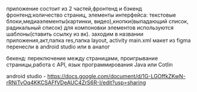 приложение состоит из 2 частей,фронтенд и бэкенд
фронтенд:количество страниц, элементы интерфейса: текстовые блоки,медиаэлементы(картинки, видео),кнопки(выпадающий список, радикальный список) 
для компоновки элементов используются шаблоны(ставить ссылку из вк). заходим в названии приложения,акт,папка res,папка layout, activity main.xml
макет из figma перенесли в android studio или в аналог

бекенд: переключение между страницами, проигрывание страницы,работа с API, язык программирования Java или Cotlin

android studio - https://docs.google.com/document/d/1G-LGOffkZKwN-rRNiTvOq4KKCSAFfVDeAUC4ZrS6R-I/edit?usp=sharing
